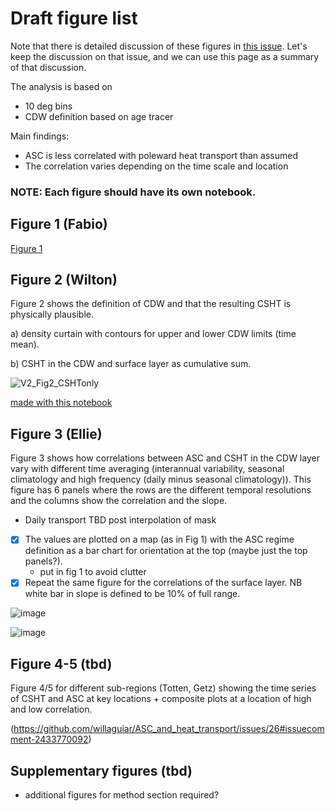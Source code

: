 # Draft figure list

Note that there is detailed discussion of these figures in [this issue](https://github.com/willaguiar/ASC_and_heat_transport/issues/26). Let's keep the discussion on that issue, and we can use this page as a summary of that discussion.

The analysis is based on
- 10 deg bins
- CDW definition based on age tracer

Main findings:
- ASC is less correlated with poleward heat transport than assumed
- The correlation varies depending on the time scale and location

### NOTE: Each figure should have its own notebook.

## Figure 1 (Fabio)

[Figure 1](https://github.com/user-attachments/assets/c3546d06-df0a-4a7e-8959-06b499355e11)

## Figure 2 (Wilton)

Figure 2 shows the definition of CDW and that the resulting CSHT is physically plausible.

a) density curtain with contours for upper and lower CDW limits (time mean).

b) CSHT in the CDW and surface layer as cumulative sum.

![V2_Fig2_CSHTonly](https://github.com/user-attachments/assets/7950c25e-6ec9-4542-85bc-76435a07b5df)

[made with this notebook](https://github.com/willaguiar/ASC_and_heat_transport/blob/main/Jupyter/Figure_2.ipynb)

## Figure 3 (Ellie)

Figure 3 shows how correlations between ASC and CSHT in the CDW layer vary with different time averaging (interannual variability, seasonal climatology and high frequency (daily minus seasonal climatology)). This figure has 6 panels where the rows are the different temporal resolutions and the columns show the correlation and the slope.
* Daily transport TBD post interpolation of mask
* [x] The values are plotted on a map (as in Fig 1) with the ASC regime definition as a bar chart for orientation at the top (maybe just the top panels?).
    * put in fig 1 to avoid clutter
* [x] Repeat the same figure for the correlations of the surface layer.
NB white bar in slope is defined to be 10\% of full range.

![image](https://github.com/user-attachments/assets/764f9e29-1cbf-4e3e-93f4-4140836f070f)

![image](https://github.com/user-attachments/assets/71883137-1f1a-42c4-b922-eca598f04a0f)

## Figure 4-5 (tbd)

Figure 4/5 for different sub-regions (Totten, Getz) showing the time series of CSHT and ASC at key locations + composite plots at a location of high and low correlation.

(https://github.com/willaguiar/ASC_and_heat_transport/issues/26#issuecomment-2433770092)

## Supplementary figures (tbd)

- additional figures for method section required?

